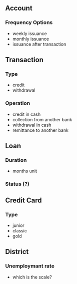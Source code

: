 ## Account

### Frequency Options
  - weekly issuance
  - monthly issuance
  - issuance after transaction

## Transaction

### Type 
  - credit
  - withdrawal

### Operation 
  - credit in cash
  - collection from another bank
  - withdrawal in cash
  - remittance to another bank


## Loan

### Duration
  - months unit

### Status (?)


## Credit Card

### Type
  - junior
  - classic
  - gold

###


## District

### Unemploymant rate
  - which is the scale?
  



